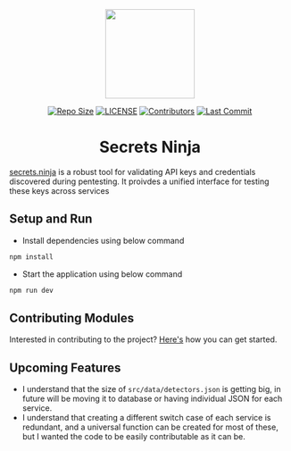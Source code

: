 <div align="center">

  <img src='https://github.com/NikhilPanwar/secrets-ninja/blob/master/src/assets/logo-t.png' height="160">

  [![Repo Size](https://img.shields.io/github/languages/code-size/NikhilPanwar/secrets-ninja.svg)](https://github.com/NikhilPanwar/secrets-ninja)
  [![LICENSE](https://img.shields.io/github/license/NikhilPanwar/secrets-ninja.svg)](https://github.com/NikhilPanwar/secrets-ninja/blob/master/LICENSE)
  [![Contributors](https://img.shields.io/github/contributors/NikhilPanwar/secrets-ninja.svg)](https://github.com/NikhilPanwar/secrets-ninja/graphs/contributors)
  [![Last Commit](https://img.shields.io/github/last-commit/NikhilPanwar/secrets-ninja.svg)](https://github.com/NikhilPanwar/secrets-ninja)

  <h1>Secrets Ninja</h1>

</div>

[secrets.ninja](https://secrets.ninja) is a robust tool for validating API keys and credentials discovered during pentesting. 
It proivdes a unified interface for testing these keys across services

## Setup and Run

- Install dependencies using below command

```bash
npm install
```

- Start the application using below command

```bash
npm run dev
```

## Contributing Modules

Interested in contributing to the project? [Here's](CONTRIBUTING.md) how you can get started.

## Upcoming Features

- I understand that the size of `src/data/detectors.json` is getting big, in future will be moving it to database or having individual JSON for each service.
- I understand that creating a different switch case of each service is redundant, and a universal function can be created for most of these, but I wanted the code to be easily contributable as it can be. 

